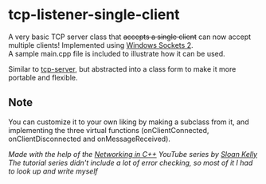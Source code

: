 # tcp-listener-single-client

A very basic TCP server class that ~~accepts a single client~~ can now accept multiple clients! Implemented using [Windows Sockets 2](https://docs.microsoft.com/en-us/windows/win32/winsock/windows-sockets-start-page-2).  
A sample main.cpp file is included to illustrate how it can be used.  

Similar to [tcp-server](https://github.com/molnar-david/tcp-server), but abstracted into a class form to make it more portable and flexible.

## Note

You can customize it to your own liking by making a subclass from it, and implementing the three virtual functions (onClientConnected, onClientDisconnected and onMessageReceived).

*Made with the help of the [Networking in C++](https://www.youtube.com/playlist?list=PLZo2FfoMkJeEogzRXEJeTb3xpA2RAzwCZ) YouTube series by [Sloan Kelly](https://www.youtube.com/c/sloankelly)*  
*The tutorial series didn't include a lot of error checking, so most of it I had to look up and write myself*
